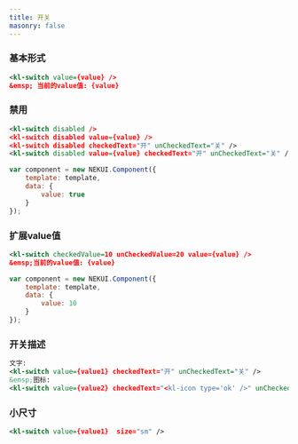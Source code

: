 ```yaml
---
title: 开关
masonry: false
---
```


<!-- demo_start -->
### 基本形式
<div class="m-example"></div>

```xml
<kl-switch value={value} />
&emsp; 当前的value值: {value}
```
<!-- demo_end -->

<!-- demo_start -->
### 禁用
<div class="m-example"></div>

```xml
<kl-switch disabled />
<kl-switch disabled value={value} />
<kl-switch disabled checkedText="开" unCheckedText="关" />
<kl-switch disabled value={value} checkedText="开" unCheckedText="关" />
```

```javascript
var component = new NEKUI.Component({
    template: template,
    data: {
        value: true
    }
});
```
<!-- demo_end -->

<!-- demo_start -->
### 扩展value值
<div class="m-example"></div>

```xml
<kl-switch checkedValue=10 unCheckedValue=20 value={value} />
&emsp;当前的value值: {value}
```

```javascript
var component = new NEKUI.Component({
    template: template,
    data: {
        value: 10
    }
});
```
<!-- demo_end -->

<!-- demo_start -->
### 开关描述
<div class="m-example"></div>

```xml
文字:
<kl-switch value={value1} checkedText="开" unCheckedText="关" />
&emsp;图标:
<kl-switch value={value2} checkedText="<kl-icon type='ok' />" unCheckedText="<kl-icon type='remove' />" />
```
<!-- demo_end -->

<!-- demo_start -->
### 小尺寸
<div class="m-example"></div>

```xml
<kl-switch value={value1}  size="sm" />
```
<!-- demo_end -->